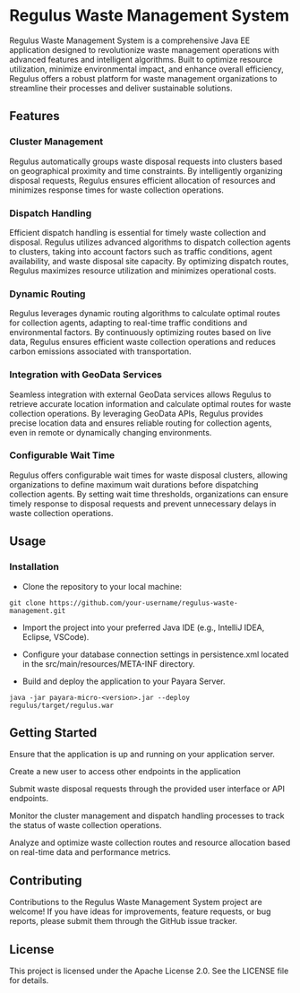 # Regulus Waste Management System
Regulus Waste Management System is a comprehensive Java EE application designed to revolutionize waste management operations with advanced features and intelligent algorithms. Built to optimize resource utilization, minimize environmental impact, and enhance overall efficiency, Regulus offers a robust platform for waste management organizations to streamline their processes and deliver sustainable solutions.

## Features
### Cluster Management
Regulus automatically groups waste disposal requests into clusters based on geographical proximity and time constraints. By intelligently organizing disposal requests, Regulus ensures efficient allocation of resources and minimizes response times for waste collection operations.

### Dispatch Handling
Efficient dispatch handling is essential for timely waste collection and disposal. Regulus utilizes advanced algorithms to dispatch collection agents to clusters, taking into account factors such as traffic conditions, agent availability, and waste disposal site capacity. By optimizing dispatch routes, Regulus maximizes resource utilization and minimizes operational costs.

### Dynamic Routing
Regulus leverages dynamic routing algorithms to calculate optimal routes for collection agents, adapting to real-time traffic conditions and environmental factors. By continuously optimizing routes based on live data, Regulus ensures efficient waste collection operations and reduces carbon emissions associated with transportation.

### Integration with GeoData Services
Seamless integration with external GeoData services allows Regulus to retrieve accurate location information and calculate optimal routes for waste collection operations. By leveraging GeoData APIs, Regulus provides precise location data and ensures reliable routing for collection agents, even in remote or dynamically changing environments.

### Configurable Wait Time
Regulus offers configurable wait times for waste disposal clusters, allowing organizations to define maximum wait durations before dispatching collection agents. By setting wait time thresholds, organizations can ensure timely response to disposal requests and prevent unnecessary delays in waste collection operations.

## Usage
### Installation
- Clone the repository to your local machine:
```shell
git clone https://github.com/your-username/regulus-waste-management.git
```
- Import the project into your preferred Java IDE (e.g., IntelliJ IDEA, Eclipse, VSCode).

- Configure your database connection settings in persistence.xml located in the src/main/resources/META-INF directory.

- Build and deploy the application to your Payara Server.
```shell
java -jar payara-micro-<version>.jar --deploy regulus/target/regulus.war 
```

## Getting Started
Ensure that the application is up and running on your application server.

Create a new user to access other endpoints in the application

Submit waste disposal requests through the provided user interface or API endpoints.

Monitor the cluster management and dispatch handling processes to track the status of waste collection operations.

Analyze and optimize waste collection routes and resource allocation based on real-time data and performance metrics.

## Contributing
Contributions to the Regulus Waste Management System project are welcome! If you have ideas for improvements, feature requests, or bug reports, please submit them through the GitHub issue tracker.

## License
This project is licensed under the Apache License 2.0. See the LICENSE file for details.
